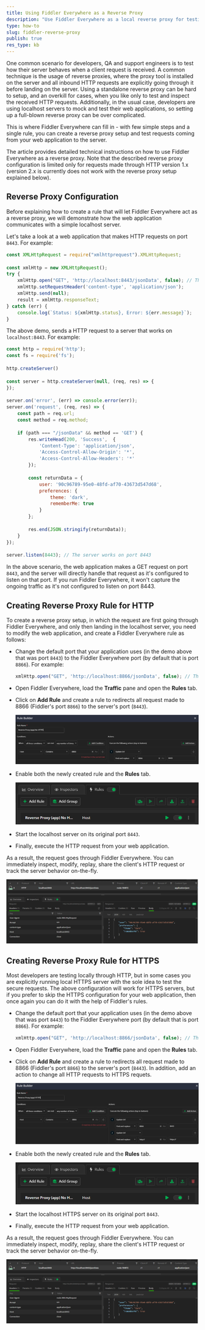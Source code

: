 ```yaml
---
title: Using Fiddler Everywhere as a Reverse Proxy
description: "Use Fiddler Everywhere as a local reverse proxy for testing HTTP/1 server."
type: how-to
slug: fiddler-reverse-proxy
publish: true
res_type: kb
---
```



One common scenario for developers, QA and support engineers is to test how their server behaves when a client request is received. A common technique is the usage of reverse proxies, where the proxy tool is installed on the server and all inbound HTTP requests are explicitly going through it before landing on the server. Using a standalone reverse proxy can be hard to setup, and an overkill for cases, when you like only to test and inspect the received HTTP requests. Additionally, in the usual case, developers are using localhost servers to mock and test their web applications, so setting up a full-blown reverse proxy can be over complicated. 

This is where Fiddler Everywhere can fill in - with few simple steps and a single rule, you can create a reverse proxy setup and test requests coming from your web application to the server.

The article provides detailed technical instructions on how to use Fiddler Everywhere as a reverse proxy. Note that the described reverse proxy configuration is limited only for requests made through HTTP version 1.x (version 2.x is currently does not work with the reverse proxy setup explained below).

## Reverse Proxy Configuration

Before explaining how to create a rule that will let Fiddler Everywhere act as a reverse proxy, we will demonstrate how the web application communicates with a simple localhost server.

Let's take a look at a web application that makes HTTP requests on port `8443`. For example:

```JavaScript
const XMLHttpRequest = require("xmlhttprequest").XMLHttpRequest;

const xmlHttp = new XMLHttpRequest();
try {
    xmlHttp.open("GET", 'http://localhost:8443/jsonData', false); // The application uses custom port 8443
    xmlHttp.setRequestHeader('content-type', 'application/json');
    xmlHttp.send(null);
    result = xmlHttp.responseText;
} catch (err) {
    console.log(`Status: ${xmlHttp.status}, Error: ${err.message}`);
}
```

The above demo, sends a HTTP request to a server that works on `localhost:8443`. For example:

```JavaScript
const http = require('http');
const fs = require('fs');

http.createServer()

const server = http.createServer(null, (req, res) => {
});

server.on('error', (err) => console.error(err));
server.on('request', (req, res) => {
    const path = req.url;
    const method = req.method;

    if (path === "/jsonData" && method == 'GET') {
        res.writeHead(200, 'Success',  {
            'Content-Type': 'application/json',
            'Access-Control-Allow-Origin': '*',
            'Access-Control-Allow-Headers': '*'
        });

        const returnData = {
            user: '90c96789-95e0-48fd-af70-43673d547d68',
            preferences: {
                theme: 'dark',
                rememberMe: true
            }
        };

        res.end(JSON.stringify(returnData));
    } 
});

server.listen(8443); // The server works on port 8443

```

In the above scenario, the web application makes a GET request on port `8443`, and the server will directly handle that request as it's configured to listen on that port. If you run Fiddler Everywhere, it won't capture the ongoing traffic as it's not configured to listen on port 8443.

## Creating Reverse Proxy Rule for HTTP


To create a reverse proxy setup, in which the request are first going through Fiddler Everywhere, and only then landing in the localhost server, you need to modify the web application, and create a Fiddler Everywhere rule as follows:

- Change the default port that your application uses (in the demo above that was port `8443`) to the Fiddler Everywhere port (by default that is port `8866`). For example:

    ```JavaScript
    xmlHttp.open("GET", 'http://localhost:8866/jsonData', false); // The application now uses Fiddler's port 8866
    ```

- Open Fiddler Everywhere, load the **Traffic** pane and open the **Rules** tab.

- Click on **Add Rule** and create a rule to redirects all request made to 8866 (Fiddler's port `8866`) to the server's port (`8443`).

    ![reverse proxy rule for HTTP requests](../images/kb/reverse-proxy/reverse-proxy-http.png)

- Enable both the newly created rule and the **Rules** tab.

    ![enabled rule](../images/kb/reverse-proxy/enabled-rule.png)

- Start the localhost server on its original port `8443`.

- Finally, execute the HTTP request from your web application.

As a result, the request goes through Fiddler Everywhere. You can immediately inspect, modify, replay, share the client's HTTP request or track the server behavior on-the-fly.

![Captured request from the client's application](../images/kb/reverse-proxy/reverse-proxy-http-inspection.png)


## Creating Reverse Proxy Rule for HTTPS

Most developers are testing locally through HTTP, but in some cases you are explicitly running local HTTPS server with the sole idea to test the secure requests. The above configuration will work for HTTPS servers, but if you prefer to skip the HTTPS configuration for your web application, then once again you can do it with the help of Fiddler's rules.

- Change the default port that your application uses (in the demo above that was port `8443`) to the Fiddler Everywhere port (by default that is port `8866`). For example:

    ```JavaScript
    xmlHttp.open("GET", 'http://localhost:8866/jsonData', false); // The application now uses Fiddler's port 8866. It still uses the non-secure HTTP as a protocol
    ```

- Open Fiddler Everywhere, load the **Traffic** pane and open the **Rules** tab.

- Click on **Add Rule** and create a rule to redirects all request made to 8866 (Fiddler's port `8866`) to the server's port (`8443`). In addition, add an action to change all HTTP requests to HTTPS requets.

    ![reverse proxy rule for HTTP requests](../images/kb/reverse-proxy/reverse-proxy-https.png)

- Enable both the newly created rule and the **Rules** tab.

    ![enabled rule](../images/kb/reverse-proxy/enabled-rule.png)

- Start the localhost HTTPS server on its original port `8443`.

- Finally, execute the HTTP request from your web application.

As a result, the request goes through Fiddler Everywhere. You can immediately inspect, modify, replay, share the client's HTTP request or track the server behavior on-the-fly.

![Captured request from the client's application](../images/kb/reverse-proxy/reverse-proxy-http-inspection.png)
